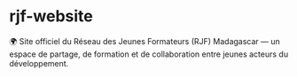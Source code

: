 # rjf-website
🌍 Site officiel du Réseau des Jeunes Formateurs (RJF) Madagascar — un espace de partage, de formation et de collaboration entre jeunes acteurs du développement.
